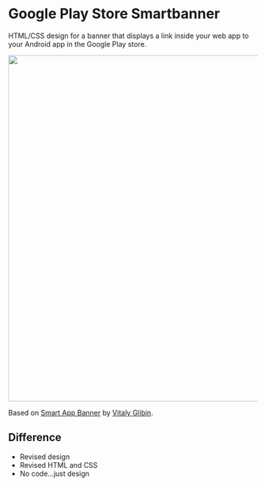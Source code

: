 Google Play Store Smartbanner
=============

HTML/CSS design for a banner that displays a link inside your web app to your Android app in the Google Play store.

<img src="http://asianmack.com/github/play-banner_framed.jpg" width="700" />

Based on [Smart App Banner](https://github.com/glibin/smart-app-banner) by [Vitaly Glibin](https://github.com/glibin).

Difference
-------------

* Revised design
* Revised HTML and CSS
* No code...just design
